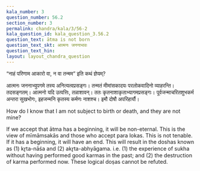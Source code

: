 ```yaml
---
kala_number: 3
question_number: 56.2
section_number: 3
permalink: chandra/kala/3/56-2
kala_question_id: kala_question_3.56.2
question_text: ātma is not born
question_text_skt: आत्मनः जननाभावः
question_text_hin: 
layout: layout_chandra_question
---
```


<!-- skt-start -->

“नाहं परिणाम आकारो वा, न वा तन्मम” इति कथं ज्ञेयम्?

आत्मनः जननाभ्युपगमे तस्य अनित्यत्वप्रसङ्गः। तन्मतं मीमांसकादयः परलोकवादिनो व्याहरन्ति। तदसङ्गतम्। आत्मनो यदि उत्पत्तिः, तन्नाशावन्। ततः कृतनाशाकृताभ्यागमप्रसङ्गः। पूर्वजन्माचरितशुभकर्म अन्तरा सुखभोगः, इहजन्मनि कृतस्य कर्मणः नाशश्च। इमौ दोषौ अपरिहार्यौ।
<!-- skt-end -->

<!-- eng-start -->
How do I know that I am not subject to birth or death, and they are not mine?

If we accept that ātma has a beginning, it will be non-eternal. This is the view of mīmāmsakās and those who accept para lokas. This is not tenable. If it has a beginning, it will have an end. This will result 
in the doshas known as (1) kr̥ta-nāśa and (2) akr̥ta-abhyāgama. 
i.e. (1) the experience of sukha without having performed good karmas in the past; 
and (2) the destruction of karma performed now. These logical doṣas cannot be refuted.
<!-- eng-end -->
